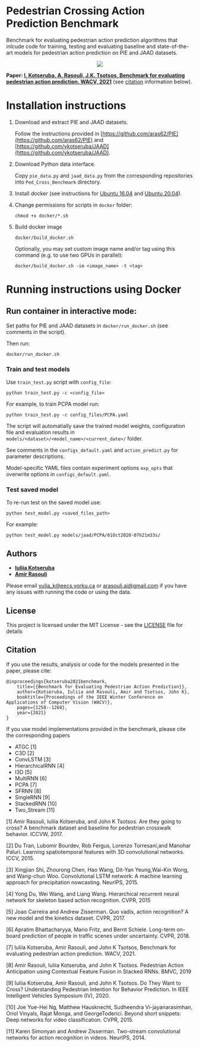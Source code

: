 # Pedestrian Crossing Action Prediction Benchmark

Benchmark for evaluating pedestrian action prediction algorithms that inlcude code for training, testing and evaluating baseline and state-of-the-art models for pedestrian action prediction on PIE and JAAD datasets.

<p align="center">
  <img src="crossing_prediction_task.png" />
</p>


**Paper: [I. Kotseruba, A. Rasouli, J.K. Tsotsos, Benchmark for evaluating pedestrian action prediction. WACV, 2021](https://openaccess.thecvf.com/content/WACV2021/papers/Kotseruba_Benchmark_for_Evaluating_Pedestrian_Action_Prediction_WACV_2021_paper.pdf)** (see [citation](#citation) information below).


# Installation instructions
1. Download and extract PIE and JAAD datasets.
	
	Follow the instructions provided in [https://github.com/aras62/PIE](https://github.com/aras62/PIE) and [https://github.com/ykotseruba/JAAD](https://github.com/ykotseruba/JAAD).

2. Download Python data interface.

	Copy `pie_data.py` and `jaad_data.py` from the corresponding repositories into `Ped_Cross_Benchmark` directory.

3. Install docker (see instructions for [Ubuntu 16.04](https://chunml.github.io/ChunML.github.io/project/Installing-NVIDIA-Docker-On-Ubuntu-16.04/) and [Ubuntu 20.04](https://www.digitalocean.com/community/tutorials/how-to-install-and-use-docker-on-ubuntu-20-04)).

4. Change permissions for scripts in `docker` folder:
	```
	chmod +x docker/*.sh
	```

5. Build docker image

	```
	docker/build_docker.sh
	```

	Optionally, you may set custom image name and/or tag using this command (e.g. to use two GPUs in parallel):
	```
	docker/build_docker.sh -im <image_name> -t <tag>
	```

# Running instructions using Docker

## Run container in interactive mode:

Set paths for PIE and JAAD datasets in `docker/run_docker.sh` (see comments in the script).

Then run:

```
docker/run_docker.sh
```

### Train and test models

Use `train_test.py` script with `config_file`:
```
python train_test.py -c <config_file>
```

For example, to train PCPA model run:  

```
python train_test.py -c config_files/PCPA.yaml
```

The script will automatially save the trained model weights, configuration file and evaluation results in `models/<dataset>/<model_name>/<current_date>/` folder.

See comments in the `configs_default.yaml` and `action_predict.py` for parameter descriptions.

Model-specific YAML files contain experiment options `exp_opts` that overwrite options in `configs_default.yaml`.

### Test saved model

To re-run test on the saved model use:

```
python test_model.py <saved_files_path>
```

For example:
```
python test_model.py models/jaad/PCPA/01Oct2020-07h21m33s/
```

## Authors

* **[Iuliia Kotseruba](http://www.cse.yorku.ca/~yulia_k/)**
* **[Amir Rasouli](http://www.cse.yorku.ca/~aras/index.html)**

Please email yulia_k@eecs.yorku.ca or arasouli.ai@gmail.com if you have any issues with running the code or using the data.

<a name="license"></a>
## License
This project is licensed under the MIT License - see the [LICENSE](LICENSE) file for details


<a name="citation"></a>
## Citation

If you use the results, analysis or code for the models presented in the paper, please cite:

```
@inproceedings{kotseruba2021benchmark,
	title={{Benchmark for Evaluating Pedestrian Action Prediction}},
	author={Kotseruba, Iuliia and Rasouli, Amir and Tsotsos, John K},
	booktitle={Proceedings of the IEEE Winter Conference on Applications of Computer Vision (WACV)},
	pages={1258--1268},
	year={2021}
}
```

If you use model implementations provided in the benchmark, please cite the corresponding papers

- ATGC [1] 
- C3D [2]
- ConvLSTM [3]
- HierarchicalRNN [4]
- I3D [5]
- MultiRNN [6]
- PCPA [7]
- SFRNN [8] 
- SingleRNN [9]
- StackedRNN [10]
- Two_Stream [11]

[1] Amir Rasouli, Iuliia Kotseruba, and John K Tsotsos. Are they going to cross?  A benchmark dataset and baseline for pedestrian crosswalk behavior.  ICCVW, 2017.

[2] Du Tran, Lubomir Bourdev, Rob Fergus, Lorenzo Torresani,and Manohar Paluri. Learning spatiotemporal features with 3D convolutional networks. ICCV, 2015.

[3] Xingjian Shi, Zhourong Chen, Hao Wang, Dit-Yan Yeung,Wai-Kin Wong, and Wang-chun Woo. Convolutional LSTM network:  A machine learning approach for precipitation nowcasting. NeurIPS, 2015.

[4] Yong Du, Wei Wang, and Liang Wang. Hierarchical recurrent neural network for skeleton based action recognition. CVPR, 2015

[5] Joao Carreira and Andrew Zisserman.  Quo vadis, action recognition?  A new model and the kinetics dataset.  CVPR, 2017.

[6] Apratim Bhattacharyya, Mario Fritz, and Bernt Schiele. Long-term on-board prediction of people in traffic scenes under uncertainty. CVPR, 2018.

[7] Iuliia Kotseruba, Amir Rasouli, and John K Tsotsos, Benchmark for evaluating pedestrian action prediction. WACV, 2021.

[8] Amir Rasouli, Iuliia Kotseruba, and John K Tsotsos. Pedestrian Action Anticipation using Contextual Feature Fusion in Stacked RNNs. BMVC, 2019

[9] Iuliia Kotseruba, Amir Rasouli, and John K Tsotsos.  Do They Want to Cross? Understanding Pedestrian Intention for Behavior Prediction. In IEEE Intelligent Vehicles Symposium (IV), 2020.

[10] Joe Yue-Hei Ng, Matthew Hausknecht, Sudheendra Vi-jayanarasimhan, Oriol Vinyals, Rajat Monga, and GeorgeToderici. Beyond short snippets: Deep networks for video classification. CVPR, 2015.

[11] Karen Simonyan and Andrew Zisserman. Two-stream convolutional networks for action recognition in videos. NeurIPS, 2014.
